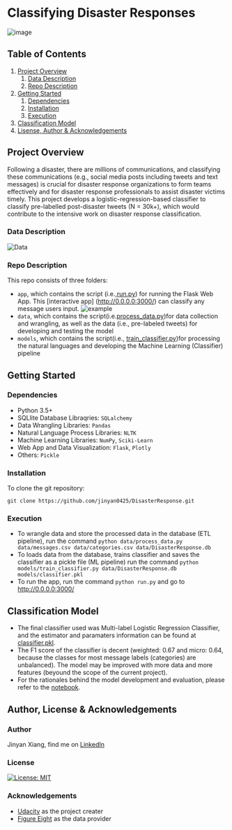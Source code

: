 # Classifying Disaster Responses

![image](https://user-images.githubusercontent.com/90875339/197631742-e89cbd5b-ba85-4523-a533-4bedc97f0475.png)

## Table of Contents
1. [Project Overview](#ProjectOverview)
   1. [Data Description](#DataDescription)
   2. [Repo Description](#RepoDescription)
3. [Getting Started](#GettingStarted)
   1. [Dependencies](#Dependencies)
   2. [Installation](#Installation)
   3. [Execution](#Execution)
4. [Classification Model](#ClassificationModel)
5. [Lisense, Author & Acknowledgements](#ALA)

<a name="ProjectOverview"></a>
## Project Overview
Following a disaster, there are millions of communications, and classifying these communications (e.g., social media posts including tweets and text messages) is crucial for disaster response organizations to form teams effectively and for disaster response professionals to assist disaster victims timely. This project develops a logistic-regression-based classifier to classify pre-labelled post-disaster tweets (N = 30k+), which would contribute to the intensive work on disaster response classification. 

<a name="DataDescription"></a>
### Data Description
![Data](https://user-images.githubusercontent.com/90875339/197644073-e9c06d09-b781-4e7d-823e-cce5e24aa363.png)

<a name="RepoDescription"></a>
### Repo Description
This repo consists of three folders:  
* ```app```, which contains the script (i.e.,[run.py](app/run.py)) for running the Flask Web App. This [interactive app] (http://0.0.0.0:3000/) can classify any message users input.
![example](https://user-images.githubusercontent.com/90875339/197644905-ec2ee4d9-f139-4446-aaca-4f5ac3784fa5.png)
* ```data```, which contains  the script(i.e.[process_data.py](data/process_data.py))for data collection and wrangling, as well as the data (i.e., pre-labeled tweets) for developing and testing the model
* ```models```, which contains the script(i.e., [train_classifier.py](models/train_classifier.py))for processing the natural languages and developing the Machine Learning (Classifier) pipeline

<a name="GettingStarted"></a>
## Getting Started

<a name="Dependencies"></a>
### Dependencies
* Python 3.5+
* SQLlite Database Libraqries: ```SQLalchemy```
* Data Wrangling Libraries: ```Pandas```
* Natural Language Process Libraries: ```NLTK```
* Machine Learning Libraries: ```NumPy```, ```Sciki-Learn```
* Web App and Data Visualization: ```Flask```, ```Plotly```
* Others: ```Pickle```

<a name="Installation"></a>
### Installation
To clone the git repository:
```
git clone https://github.com/jinyan0425/DisasterResponse.git
```
<a name="Execution"></a>
### Execution
* To wrangle data and store the processed data in the database (ETL pipeline), run the command ```python data/process_data.py data/messages.csv data/categories.csv data/DisasterResponse.db```
* To loads data from the database, trains classifier and saves the classifier as a pickle file (ML pipeline) run the command ```python models/train_classifier.py data/DisasterResponse.db models/classifier.pkl```
* To run the app, run the command ```python run.py``` and go to http://0.0.0.0:3000/


<a name="ClassificationModel"></a>
## Classification Model
* The final classifier used was Multi-label Logistic Regression Classifier, and the estimator and paramaters information can be found at [classifier.pkl](models/classifier.pkl).
* The F1 score of the classifier is decent (weighted: 0.67 and micro: 0.64, because the classes for most message labels (categories) are unbalanced). The model may be improved with more data and more features (beyound the scope of the current project).
* For the rationales behind the model development and evaluation, please refer to the [notebook](https://github.com/jinyan0425/notebooks/blob/02de59fe0c7b10f061fb34940c449f64f32b5163/DisasterResponse_Prep/train_classifier_prep.ipynb).


<a name="ALA"></a>
## Author, License & Acknowledgements

### Author
Jinyan Xiang, find me on [LinkedIn](https://www.linkedin.com/in/jinyanxiang/)

### License
[![License: MIT](https://img.shields.io/badge/License-MIT-yellow.svg)](https://opensource.org/licenses/MIT)

### Acknowledgements
* [Udacity](https://www.udacity.com/) as the project creater
* [Figure Eight](https://www.figure-eight.com/) as the data provider

